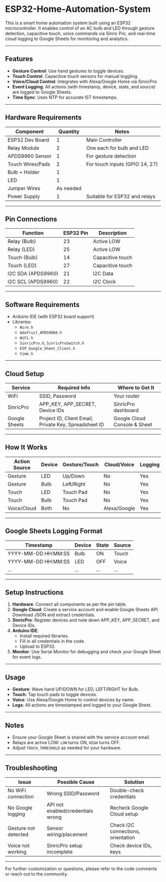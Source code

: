 # ESP32-Home-Automation-System
This is a smart home automation system built using an ESP32 microcontroller. It enables control of an AC bulb and LED through gesture detection, capacitive touch, voice commands via Sinric Pro, and real-time cloud logging to Google Sheets for monitoring and analytics. 

---

## Features

- **Gesture Control**: Use hand gestures to toggle devices.
- **Touch Control**: Capacitive touch sensors for manual toggling.
- **Voice/Cloud Control**: Integrates with Alexa/Google Home via SinricPro.
- **Event Logging**: All actions (with timestamp, device, state, and source) are logged to Google Sheets.
- **Time Sync**: Uses NTP for accurate IST timestamps.

---

## Hardware Requirements

| Component           | Quantity | Notes                           |
|---------------------|----------|---------------------------------|
| ESP32 Dev Board     | 1        | Main Controller                                |
| Relay Module        | 2        | One each for bulb and LED       |
| APDS9960 Sensor     | 1        | For gesture detection           |
| Touch Wires/Pads    | 2        | For touch inputs (GPIO 14, 27)  |
| Bulb + Holder       | 1        |                                 |
| LED                 | 1        |                                 |
| Jumper Wires        | As needed|                                 |
| Power Supply        | 1        | Suitable for ESP32 and relays   |

---

## Pin Connections

| Function         | ESP32 Pin | Description           |
|------------------|-----------|-----------------------|
| Relay (Bulb)     | 23        | Active LOW            |
| Relay (LED)      | 25        | Active LOW            |
| Touch (Bulb)     | 14        | Capacitive touch      |
| Touch (LED)      | 27        | Capacitive touch      |
| I2C SDA (APDS9960)| 21       | I2C Data              |
| I2C SCL (APDS9960)| 22       | I2C Clock             |

---

## Software Requirements

- Arduino IDE (with ESP32 board support)
- Libraries:
  - `Wire.h`
  - `Adafruit_APDS9960.h`
  - `WiFi.h`
  - `SinricPro.h`, `SinricProSwitch.h`
  - `ESP_Google_Sheet_Client.h`
  - `time.h`

---

## Cloud Setup

| Service        | Required Info         | Where to Get It             |
|----------------|----------------------|-----------------------------|
| WiFi           | SSID, Password       | Your router                 |
| SinricPro      | APP_KEY, APP_SECRET, Device IDs | SinricPro dashboard      |
| Google Sheets  | Project ID, Client Email, Private Key, Spreadsheet ID | Google Cloud Console & Sheet |

---

## How It Works

| Action Source | Device   | Gesture/Touch | Cloud/Voice | Logging |
|---------------|----------|---------------|-------------|---------|
| Gesture       | LED      | Up/Down       | No          | Yes     |
| Gesture       | Bulb     | Left/Right    | No          | Yes     |
| Touch         | LED      | Touch Pad     | No          | Yes     |
| Touch         | Bulb     | Touch Pad     | No          | Yes     |
| Voice/Cloud   | Both     | No            | Alexa/Google| Yes     |

---

## Google Sheets Logging Format

| Timestamp           | Device | State | Source   |
|---------------------|--------|-------|----------|
| YYYY-MM-DD HH:MM:SS | Bulb   | ON    | Touch    |
| YYYY-MM-DD HH:MM:SS | LED    | OFF   | Voice    |
| ...                 | ...    | ...   | ...      |

---

## Setup Instructions

1. **Hardware**: Connect all components as per the pin table.
2. **Google Cloud**: Create a service account and enable Google Sheets API. Download JSON and extract credentials.
3. **SinricPro**: Register devices and note down APP_KEY, APP_SECRET, and Device IDs.
4. **Arduino IDE**:
    - Install required libraries.
    - Fill in all credentials in the code.
    - Upload to ESP32.
5. **Monitor**: Use Serial Monitor for debugging and check your Google Sheet for event logs.

---

## Usage

- **Gesture**: Wave hand UP/DOWN for LED, LEFT/RIGHT for Bulb.
- **Touch**: Tap touch pads to toggle devices.
- **Voice**: Use Alexa/Google Home to control devices by name.
- **Logs**: All actions are timestamped and logged to your Google Sheet.

---

## Notes

- Ensure your Google Sheet is shared with the service account email.
- Relays are active LOW: `LOW` turns ON, `HIGH` turns OFF.
- Adjust `TOUCH_THRESHOLD` as needed for your hardware.

---

## Troubleshooting

| Issue                  | Possible Cause             | Solution                        |
|------------------------|---------------------------|----------------------------------|
| No WiFi connection     | Wrong SSID/Password       | Double-check credentials         |
| No Google logging      | API not enabled/credentials wrong | Recheck Google Cloud setup |
| Gesture not detected   | Sensor wiring/placement   | Check I2C connections, orientation|
| Voice not working      | SinricPro setup incomplete| Check device IDs, keys           |

---

For further customization or questions, please refer to the code comments or reach out to the community.
